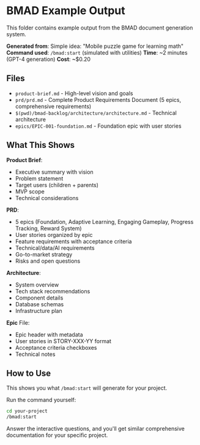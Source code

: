 # BMAD Example Output

This folder contains example output from the BMAD document generation system.

**Generated from**: Simple idea: "Mobile puzzle game for learning math"
**Command used**: `/bmad:start` (simulated with utilities)
**Time**: ~2 minutes (GPT-4 generation)
**Cost**: ~$0.20

## Files

- `product-brief.md` - High-level vision and goals
- `prd/prd.md` - Complete Product Requirements Document (5 epics, comprehensive requirements)
- `$(pwd)/bmad-backlog/architecture/architecture.md` - Technical architecture
- `epics/EPIC-001-foundation.md` - Foundation epic with user stories

## What This Shows

**Product Brief**:
- Executive summary with vision
- Problem statement
- Target users (children + parents)
- MVP scope
- Technical considerations

**PRD**:
- 5 epics (Foundation, Adaptive Learning, Engaging Gameplay, Progress Tracking, Reward System)
- User stories organized by epic
- Feature requirements with acceptance criteria
- Technical/data/AI requirements
- Go-to-market strategy
- Risks and open questions

**Architecture**:
- System overview
- Tech stack recommendations
- Component details
- Database schemas
- Infrastructure plan

**Epic** File:
- Epic header with metadata
- User stories in STORY-XXX-YY format
- Acceptance criteria checkboxes
- Technical notes

## How to Use

This shows you what `/bmad:start` will generate for your project.

Run the command yourself:
```bash
cd your-project
/bmad:start
```

Answer the interactive questions, and you'll get similar comprehensive documentation for your specific project.
